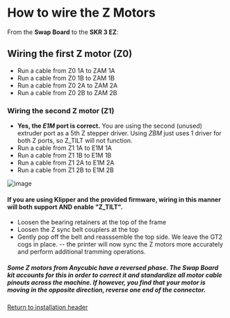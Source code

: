 # How to wire the Z Motors

From the **Swap Board** to the **SKR 3 EZ**:

## Wiring the first Z motor (Z0)
- Run a cable from Z0 1A to ZAM 1A
- Run a cable from Z0 1B to ZAM 1B
- Run a cable from Z0 2A to ZAM 2A
- Run a cable from Z0 2B to ZAM 2B

### Wiring the second Z motor (Z1)
- **Yes, the _E1M_ port is correct.** You are using the second (unused) extruder port as a 5th Z stepper driver. Using _ZBM_ just uses 1 driver for both Z ports, so Z_TILT will not function.
- Run a cable from Z1 1A to E1M 1A
- Run a cable from Z1 1B to E1M 1B
- Run a cable from Z1 2A to E1M 2A
- Run a cable from Z1 2B to E1M 2B

![image](https://github.com/smartwareio/SWIO-Kobra-Max-Adapter-Kit/assets/139072083/14af0b97-c375-4c78-b4f5-df8d592d491f)

#### If you are using Klipper and the provided firmware, wiring in this manner will both support AND enable "Z_TILT".
- Loosen the bearing retainers at the top of the frame
- Loosen the Z sync belt couplers at the top
- Gently pop off the belt and reasssemble the top side. We leave the GT2 cogs in place.
-- the printer will now sync the Z motors more accurately and perform additional tramming operations.

##### Some Z motors from Anycubic have a reversed phase. The Swap Board kit accounts for this in order to correct it and standardize all motor cable pinouts across the machine. If however, you find that your motor is moving in the opposite direction, reverse one end of the connector.

[Return to installation header](https://github.com/smartwareio/SWIO-Kobra-Max-Adapter-Kit/blob/main/README.md#wiring-the-swap-board)

